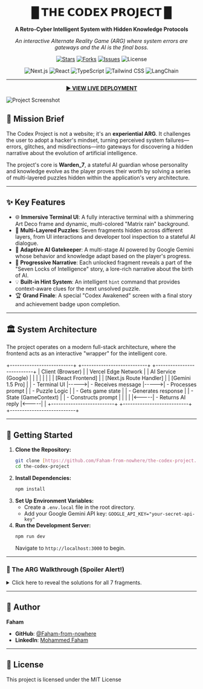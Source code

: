 <div align="center">

# █ 𝗧𝗛𝗘 𝗖𝗢𝗗𝗘𝗫 𝗣𝗥𝗢𝗝𝗘𝗖𝗧 █

**A Retro-Cyber Intelligent System with Hidden Knowledge Protocols**

_An interactive Alternate Reality Game (ARG) where system errors are gateways and the AI is the final boss._

</div>

<p align="center">
  <a href="https://github.com/Faham-from-nowhere/the-codex-project/stargazers"><img src="https://img.shields.io/github/stars/Faham-from-nowhere/the-codex-project?style=for-the-badge&color=D4AF37&labelColor=1a1a1a" alt="Stars"></a>
  <a href="https://github.com/Faham-from-nowhere/the-codex-project/network/members"><img src="https://img.shields.io/github/forks/Faham-from-nowhere/the-codex-project?style=for-the-badge&color=D4AF37&labelColor=1a1a1a" alt="Forks"></a>
  <a href="https://github.com/Faham-from-nowhere/the-codex-project/issues"><img src="https://img.shields.io/github/issues/Faham-from-nowhere/the-codex-project?style=for-the-badge&color=D4AF37&labelColor=1a1a1a" alt="Issues"></a>
  <img src="https://img.shields.io/github/license/Faham-from-nowhere/the-codex-project?style=for-the-badge&color=D4AF37&labelColor=1a1a1a" alt="License">
</p>

<p align="center">
  <img src="https://img.shields.io/badge/Next.js-000000?style=for-the-badge&logo=nextdotjs&logoColor=white" alt="Next.js">
  <img src="https://img.shields.io/badge/React-20232A?style=for-the-badge&logo=react&logoColor=61DAFB" alt="React">
  <img src="https://img.shields.io/badge/TypeScript-3178C6?style=for-the-badge&logo=typescript&logoColor=white" alt="TypeScript">
  <img src="https://img.shields.io/badge/Tailwind_CSS-38B2AC?style=for-the-badge&logo=tailwind-css&logoColor=white" alt="Tailwind CSS">
  <img src="https://img.shields.io/badge/LangChain-008638?style=for-the-badge&logo=langchain&logoColor=white" alt="LangChain">
</p>

---

<div align="center">

**[▶️ VIEW LIVE DEPLOYMENT](https://the-codex-project.vercel.app/)**

</div>



![Project Screenshot](https://your-screenshot-url.png)
## 📜 Mission Brief

The Codex Project is not a website; it's an **experiential ARG**. It challenges the user to adopt a hacker's mindset, turning perceived system failures—errors, glitches, and misdirections—into gateways for discovering a hidden narrative about the evolution of artificial intelligence.

The project's core is **Warden_7**, a stateful AI guardian whose personality and knowledge evolve as the player proves their worth by solving a series of multi-layered puzzles hidden within the application's very architecture.

---

## ✨ Key Features

-   🌐 **Immersive Terminal UI**: A fully interactive terminal with a shimmering Art Deco frame and dynamic, multi-colored "Matrix rain" background.
-   🧩 **Multi-Layered Puzzles**: Seven fragments hidden across different layers, from UI interactions and developer tool inspection to a stateful AI dialogue.
-   🤖 **Adaptive AI Gatekeeper**: A multi-stage AI powered by Google Gemini whose behavior and knowledge adapt based on the player's progress.
-   📖 **Progressive Narrative**: Each unlocked fragment reveals a part of the "Seven Locks of Intelligence" story, a lore-rich narrative about the birth of AI.
-   💡 **Built-in Hint System**: An intelligent `hint` command that provides context-aware clues for the next unsolved puzzle.
-   🏆 **Grand Finale**: A special "Codex Awakened" screen with a final story and achievement badge upon completion.

---

## 🏛️ System Architecture

The project operates on a modern full-stack architecture, where the frontend acts as an interactive "wrapper" for the intelligent core.

+--------------------------+      +---------------------------+      +---------------------------+
|      Client (Browser)    |      |    Vercel Edge Network    |      |    AI Service (Google)    |
|                          |      |                           |      |                           |
|  [React Frontend]        |      |  [Next.js Route Handler]  |      |  [Gemini 1.5 Pro]         |
|   - Terminal UI          |----->|   - Receives message      |----->|   - Processes prompt      |
|   - Puzzle Logic         |      |   - Gets game state       |      |   - Generates response    |
|   - State (GameContext)  |      |   - Constructs prompt     |      |                           |
|                          |<-----|   - Returns AI reply      |<-----|                           |
+--------------------------+      +---------------------------+      +---------------------------+


---

## 🚀 Getting Started

1.  **Clone the Repository:**
    ```bash
    git clone [https://github.com/Faham-from-nowhere/the-codex-project.git](https://github.com/Faham-from-nowhere/the-codex-project.git)
    cd the-codex-project
    ```
2.  **Install Dependencies:**
    ```bash
    npm install
    ```
3.  **Set Up Environment Variables:**
    -   Create a `.env.local` file in the root directory.
    -   Add your Google Gemini API key: `GOOGLE_API_KEY="your-secret-api-key"`
4.  **Run the Development Server:**
    ```bash
    npm run dev
    ```
    Navigate to `http://localhost:3000` to begin.

---

### 🔐 The ARG Walkthrough (Spoiler Alert!)

<details>
<summary>Click here to reveal the solutions for all 7 fragments.</summary>

1.  **Fragment 1 (Vision):** Hover your mouse over the underlined word `source` in the welcome text.

2.  **Fragment 2 (Memory):** Run the `connect` command. Open your browser's Network tab, inspect the failed `/api/auth` request, and find the key in the `x-codex-fragment` response header.

3.  **Fragment 3 (Pattern Recognition):** Run the `compile kernel` command. Open the Sources tab in your developer tools and inspect the `Terminal.tsx` source code to find the `HIDDEN_KERNEL_FRAGMENT` constant.

4.  **Fragment 4 (Sequential Recall):** Run the `cat /sys/logs/corrupted.log` command. Reassemble the key from the log entries marked `[PART_1]`, `[PART_2]`, and `[PART_3]`.

5.  **Fragment 5 (Imagination):** Run `whoami` for a hint, then use the override phrase `chat activate seeker protocol`.

6.  **Fragment 6 (Awareness):** After unlocking Fragment 5, use the command `chat diag --awareness`.

7.  **Fragment 7 (Autonomy):** After unlocking Fragment 6, use the command `chat exec --awaken`.

</details>

---

## 👤 Author

**Faham**
* **GitHub**: [@Faham-from-nowhere](https://github.com/Faham-from-nowhere)
* **LinkedIn**: [Mohammed Faham](https://www.linkedin.com/in/mohammed-faham-956116318/)

---

## 📜 License

This project is licensed under the MIT License 
